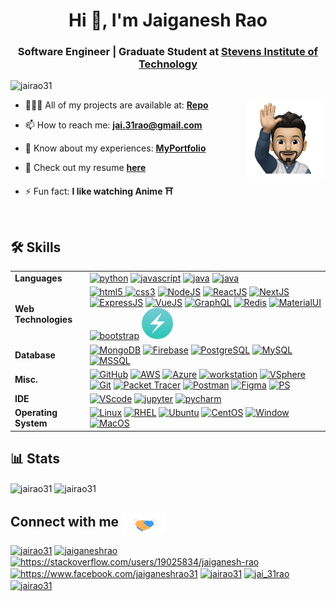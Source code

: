 <h1 align="center">Hi 👋, I'm Jaiganesh Rao</h1>
<h3 align="center">Software Engineer | Graduate Student at <a href="https://www.stevens.edu/">Stevens Institute of Technology </a></h3>

<p align="left"> <img src="https://komarev.com/ghpvc/?username=jairao31&label=Profile%20views&color=0e75b6&style=flat" alt="jairao31" /> </p>

<img src="https://github.com/jairao31/jairao31/blob/main/Assets/memoji.png" align="right" width="25%"/>

- 👨🏻‍💻 All of my projects are available at:  [**Repo**](https://github.com/jairao31?tab=repositories)

- 📫 How to reach me: **jai.31rao@gmail.com**

- 📄 Know about my experiences: [**MyPortfolio**](https://jairao31.github.io/MyPortfolio/)

- 🧾 Check out my resume [**here**](https://github.com/jairao31/jairao31/blob/main/Assets/Jaiganesh_Rao_Resume2022.pdf)

- ⚡ Fun fact: **I like watching Anime ⛩️**

<br />

## 🛠 Skills

<table>
<tr>
<td><b>Languages</b></td>
<td>
<a href="https://www.python.org/"><img src="https://cdn.jsdelivr.net/gh/devicons/devicon/icons/python/python-original.svg" alt="python" width="50" height="50"/></a>
<a href="https://www.javascript.com/"><img src="https://cdn.jsdelivr.net/gh/devicons/devicon/icons/javascript/javascript-original.svg" alt="javascript" width="50" height="50"/></a>
<a href="https://www.java.com/en/"><img src="https://cdn.jsdelivr.net/gh/devicons/devicon/icons/java/java-original.svg" alt="java" width="50" height="50"/></a>
<a href="https://en.wikipedia.org/wiki/SQL"><img src="https://icons.veryicon.com/png/o/application/designer-icon/sql-5.png" alt="java" width="50" height="50"/></a>
</td>
</tr>

<tr>
<td><b>Web Technologies</b></td>
<td>
<a href="https://developer.mozilla.org/en-US/docs/Glossary/HTML5"><img src="https://cdn.jsdelivr.net/gh/devicons/devicon/icons/html5/html5-original.svg" alt="html5" width="50" height="50"/> </a>
<a href="https://developer.mozilla.org/en-US/docs/Web/CSS"><img src="https://cdn.jsdelivr.net/gh/devicons/devicon/icons/css3/css3-original.svg" alt="css3" width="50" height="50"/></a>
<a href="https://nodejs.org/en/"><img src="https://cdn.jsdelivr.net/gh/devicons/devicon/icons/nodejs/nodejs-original.svg" alt="NodeJS" width="50" height="50"/></a>
<a href="https://reactjs.org/"><img src="https://cdn.jsdelivr.net/gh/devicons/devicon/icons/react/react-original.svg" alt="ReactJS" width="50" height="50"/></a>
<a href="https://nextjs.org/">
<img src="https://cdn.jsdelivr.net/gh/devicons/devicon/icons/nextjs/nextjs-original.svg" alt="NextJS" width="50" height="50"/> </a>
<a href="https://expressjs.com/"><img src="https://cdn.jsdelivr.net/gh/devicons/devicon/icons/express/express-original.svg" alt="ExpressJS" width="50" height="50"/></a>
<a href="https://vuejs.org/"><img src="https://cdn.jsdelivr.net/gh/devicons/devicon/icons/vuejs/vuejs-original.svg" alt="VueJS" width="50" height="50"/></a>
<a href="https://graphql.org/"><img src="https://cdn.jsdelivr.net/gh/devicons/devicon/icons/graphql/graphql-plain.svg" alt="GraphQL" width="50" height="50"/></a>
<a href="https://redis.com/?utm_source=google&utm_medium=cpc&utm_term=redis&utm_campaign=evergreen-redis-brand-us-can-en&utm_content=redis-brand"><img src="https://cdn.cdnlogo.com/logos/r/3/redis.svg" alt="Redis" width="50" height="50"/></a>
<a href="https://mui.com/"><img src="https://cdn.jsdelivr.net/gh/devicons/devicon/icons/materialui/materialui-original.svg" alt="MaterialUI" width="50" height="50"/></a>
<a href="https://getbootstrap.com/"><img src="https://cdn.jsdelivr.net/gh/devicons/devicon/icons/bootstrap/bootstrap-original.svg" alt="bootstrap" width="50" height="50"/></a>
<a href="https://chakra-ui.com/"><img src="https://raw.githubusercontent.com/chakra-ui/chakra-ui/ebe0041b1dfa30714634b39bb57cdb590e929529/logo/logomark-colored.svg" alt="chakraUI" width="50" height="50"/></a>
<!-- <a href="https://tailwindcss.com/"><img src="https://cdn.jsdelivr.net/gh/devicons/devicon/icons/tailwindcss/tailwindcss-plain.svg" alt="tailwind" width="50" height="50"/></a> -->
</td>
</tr>

<tr>
<td><b>Database</b></td>
<td>
<a href="https://www.mongodb.com/"><img src="https://cdn.jsdelivr.net/gh/devicons/devicon/icons/mongodb/mongodb-original.svg" alt="MongoDB" width="50" height="50"/></a>
<a href="https://firebase.google.com/"><img src="https://www.vectorlogo.zone/logos/firebase/firebase-icon.svg" alt="Firebase" width="50" height="50"/></a>
<a href="https://www.postgresql.org/"><img src="https://cdn.jsdelivr.net/gh/devicons/devicon/icons/postgresql/postgresql-original.svg" alt="PostgreSQL" width="50" height="50"/></a>
<a href="https://www.mysql.com/"><img src="https://cdn.jsdelivr.net/gh/devicons/devicon/icons/mysql/mysql-original.svg" alt="MySQL" width="50" height="50"/></a>
<a href="https://www.microsoft.com/en-us/sql-server/sql-server-2019"><img src="https://cdn.jsdelivr.net/gh/devicons/devicon/icons/microsoftsqlserver/microsoftsqlserver-plain.svg" alt="MSSQL" width="50" height="50"/></a>
</td>
</tr>

<tr>
<td><b>Misc.</b></td>
<td>
<a href="https://github.com"><img src="https://cdn.jsdelivr.net/gh/devicons/devicon/icons/github/github-original.svg" alt="GitHub" width="50" height="50"/></a>
<a href="https://aws.amazon.com/"><img src="https://www.drupal.org/files/project-images/aws-logo.png" alt="AWS" width="50" height="50"/></a>
<a href="https://azure.microsoft.com/en-us/"><img src="https://cdn.jsdelivr.net/gh/devicons/devicon/icons/azure/azure-original.svg" alt="Azure" width="50" height="50"/></a>
<a href="https://www.vmware.com/products/workstation-pro.html"><img src="https://upload.wikimedia.org/wikipedia/commons/5/5a/Vmware_workstation_16_icon.svg" alt="workstation" width="50" height="50"/></a>
<a href="https://docs.vmware.com/en/VMware-vSphere/index.html"><img src="https://w7.pngwing.com/pngs/365/66/png-transparent-vmware-esxi-vmware-vsphere-vmdk-virtual-machine-others-text-rectangle-logo.png" alt="VSphere" width="50" height="50"/></a>
<a href="https://git-scm.com/"><img src="https://cdn.jsdelivr.net/gh/devicons/devicon/icons/git/git-original.svg" alt="Git" width="50" height="50"/></a>
<a href="https://www.netacad.com/courses/packet-tracer"><img src="https://www.logolynx.com/images/logolynx/af/af00470f005221e4a798701ab2327fc4.png" alt="Packet Tracer" width="50" height="50"/></a>
<a href="https://www.postman.com/"><img src="https://www.vectorlogo.zone/logos/getpostman/getpostman-icon.svg" alt="Postman" width="50" height="50"/></a>
<a href="https://www.figma.com/"><img src="https://cdn.jsdelivr.net/gh/devicons/devicon/icons/figma/figma-original.svg" alt="Figma" width="50" height="50"/></a>
<a href="https://www.adobe.com/products/photoshop.html"><img src="https://cdn.jsdelivr.net/gh/devicons/devicon/icons/photoshop/photoshop-plain.svg" alt="PS" width="50" height="50"/></a>
</td>
</tr>
<tr>
<td><b>IDE</b></td>
<td>
<a href="https://code.visualstudio.com/"><img src="https://cdn.jsdelivr.net/gh/devicons/devicon/icons/vscode/vscode-original.svg" alt="VScode" width="50" height="50"/></a>
<a href="https://jupyter.org/"><img src="https://cdn.jsdelivr.net/gh/devicons/devicon/icons/jupyter/jupyter-original-wordmark.svg" alt="jupyter" width="50" height="50"/></a>
<a href="https://www.jetbrains.com/pycharm/"><img src="https://cdn.jsdelivr.net/gh/devicons/devicon/icons/pycharm/pycharm-original.svg" alt="pycharm" width="50" height="50"/></a>
</td>
</tr>
<tr>
<td><b>Operating System</b></td>
<td>
<a href="https://www.linux.org/"><img src="https://cdn.jsdelivr.net/gh/devicons/devicon/icons/linux/linux-original.svg" alt="Linux" width="50" height="50"/></a>
<a href="https://www.redhat.com/en/technologies/linux-platforms/enterprise-linux"><img src="https://cdn.jsdelivr.net/gh/devicons/devicon/icons/redhat/redhat-original.svg" alt="RHEL" width="50" height="50"/></a>
<a href="https://ubuntu.com/"><img src="https://cdn.jsdelivr.net/gh/devicons/devicon/icons/ubuntu/ubuntu-plain.svg" alt="Ubuntu" width="50" height="50"/></a>
<a href="https://www.centos.org/"><img src="https://cdn.jsdelivr.net/gh/devicons/devicon/icons/centos/centos-original.svg" alt="CentOS" width="50" height="50"/></a>
<a href="https://www.microsoft.com/en-us/windows"><img src="https://cdn.jsdelivr.net/gh/devicons/devicon/icons/windows8/windows8-original.svg" alt="Window" width="50" height="50"/></a>
<a href="https://www.apple.com/macos/monterey/"><img src="https://upload.wikimedia.org/wikipedia/commons/3/30/MacOS_logo.svg" alt="MacOS" width="50" height="50"/></a>
</td>
</tr>
</table>

## 📊 Stats
<img align="center" src="https://github-readme-stats.vercel.app/api?username=jairao31&show_icons=true&locale=en" alt="jairao31" />
<img align="center" src="https://github-readme-streak-stats.herokuapp.com/?user=jairao31&" alt="jairao31" />

## Connect with me <img align="center" src="https://github.com/jairao31/jairao31/blob/main/Assets/Handshake.gif" height="33px" />
<p align="left">
<a href="https://twitter.com/jairao31" target="blank"><img align="center" src="https://raw.githubusercontent.com/rahuldkjain/github-profile-readme-generator/master/src/images/icons/Social/twitter.svg" alt="jairao31" height="30" width="40" /></a>
<a href="https://linkedin.com/in/jaiganeshrao" target="blank"><img align="center" src="https://raw.githubusercontent.com/rahuldkjain/github-profile-readme-generator/master/src/images/icons/Social/linked-in-alt.svg" alt="jaiganeshrao" height="30" width="40" /></a>
<a href="https://stackoverflow.com/users/19025834/jaiganesh-rao" target="blank"><img align="center" src="https://raw.githubusercontent.com/rahuldkjain/github-profile-readme-generator/master/src/images/icons/Social/stack-overflow.svg" alt="https://stackoverflow.com/users/19025834/jaiganesh-rao" height="30" width="40" /></a>
<a href="https://www.facebook.com/jaiganeshrao31" target="blank"><img align="center" src="https://raw.githubusercontent.com/rahuldkjain/github-profile-readme-generator/master/src/images/icons/Social/facebook.svg" alt="https://www.facebook.com/jaiganeshrao31" height="30" width="40" /></a>
<a href="https://instagram.com/jairao31" target="blank"><img align="center" src="https://raw.githubusercontent.com/rahuldkjain/github-profile-readme-generator/master/src/images/icons/Social/instagram.svg" alt="jairao31" height="30" width="40" /></a>
<a href="https://www.hackerrank.com/jai_31rao" target="blank"><img align="center" src="https://raw.githubusercontent.com/rahuldkjain/github-profile-readme-generator/master/src/images/icons/Social/hackerrank.svg" alt="jai_31rao" height="30" width="40" /></a>
<a href="https://www.leetcode.com/jairao31" target="blank"><img align="center" src="https://upload.wikimedia.org/wikipedia/commons/1/19/LeetCode_logo_black.png" alt="jairao31" height="40" width="40" /></a>
</p>
<br />
